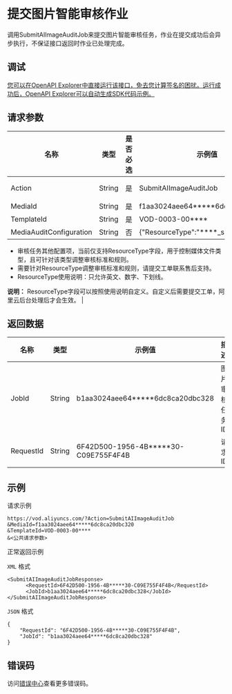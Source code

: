 # 提交图片智能审核作业

调用SubmitAIImageAuditJob来提交图片智能审核任务，作业在提交成功后会异步执行，不保证接口返回时作业已处理完成。

## 调试

[您可以在OpenAPI Explorer中直接运行该接口，免去您计算签名的困扰。运行成功后，OpenAPI Explorer可以自动生成SDK代码示例。](https://api.aliyun.com/#product=vod&api=SubmitAIImageAuditJob&type=RPC&version=2017-03-21)

## 请求参数

|名称|类型|是否必选|示例值|描述|
|--|--|----|---|--|
|Action|String|是|SubmitAIImageAuditJob|系统规定参数。取值：**SubmitAIImageAuditJob**。 |
|MediaId|String|是|f1aa3024aee64\*\*\*\*\*6dc8ca20dbc320|图片ID。 |
|TemplateId|String|是|VOD-0003-00\*\*\*\*|审核模板ID。 |
|MediaAuditConfiguration|String|否|\{"ResourceType":"\*\*\*\*\_short\_video"\}|审核任务配置信息。

 -   审核任务其他配置项，当前仅支持ResourceType字段，用于控制媒体文件类型，且可针对该类型调整审核标准和规则。
-   需要针对ResourceType调整审核标准和规则，请提交工单联系售后支持。
-   ResourceType使用说明：只允许英文、数字、下划线。

 **说明：** ResourceType字段可以按照使用说明自定义。自定义后需要提交工单，阿里云后台处理后才会生效。 |

## 返回数据

|名称|类型|示例值|描述|
|--|--|---|--|
|JobId|String|b1aa3024aee64\*\*\*\*\*6dc8ca20dbc328|图片审核任务ID |
|RequestId|String|6F42D500-1956-4B\*\*\*\*\*30-C09E755F4F4B|请求ID |

## 示例

请求示例

```
https://vod.aliyuncs.com/?Action=SubmitAIImageAuditJob
&MediaId=f1aa3024aee64*****6dc8ca20dbc320
&TemplateId=VOD-0003-00****
&<公共请求参数>
```

正常返回示例

`XML` 格式

```
<SubmitAIImageAuditJobResponse>
      <RequestId>6F42D500-1956-4B*****30-C09E755F4F4B</RequestId>
      <JobId>b1aa3024aee64*****6dc8ca20dbc328</JobId>
</SubmitAIImageAuditJobResponse>
```

`JSON` 格式

```
{
	"RequestId": "6F42D500-1956-4B*****30-C09E755F4F4B",
	"JobId": "b1aa3024aee64*****6dc8ca20dbc328"
}
```

## 错误码

访问[错误中心](https://error-center.aliyun.com/status/product/vod)查看更多错误码。

